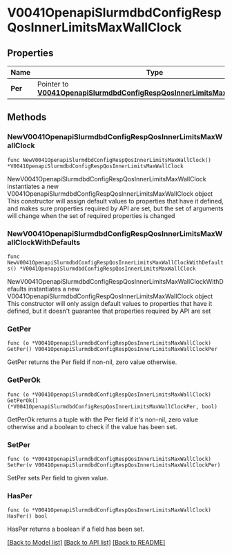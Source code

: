 # V0041OpenapiSlurmdbdConfigRespQosInnerLimitsMaxWallClock

## Properties

Name | Type | Description | Notes
------------ | ------------- | ------------- | -------------
**Per** | Pointer to [**V0041OpenapiSlurmdbdConfigRespQosInnerLimitsMaxWallClockPer**](V0041OpenapiSlurmdbdConfigRespQosInnerLimitsMaxWallClockPer.md) |  | [optional] 

## Methods

### NewV0041OpenapiSlurmdbdConfigRespQosInnerLimitsMaxWallClock

`func NewV0041OpenapiSlurmdbdConfigRespQosInnerLimitsMaxWallClock() *V0041OpenapiSlurmdbdConfigRespQosInnerLimitsMaxWallClock`

NewV0041OpenapiSlurmdbdConfigRespQosInnerLimitsMaxWallClock instantiates a new V0041OpenapiSlurmdbdConfigRespQosInnerLimitsMaxWallClock object
This constructor will assign default values to properties that have it defined,
and makes sure properties required by API are set, but the set of arguments
will change when the set of required properties is changed

### NewV0041OpenapiSlurmdbdConfigRespQosInnerLimitsMaxWallClockWithDefaults

`func NewV0041OpenapiSlurmdbdConfigRespQosInnerLimitsMaxWallClockWithDefaults() *V0041OpenapiSlurmdbdConfigRespQosInnerLimitsMaxWallClock`

NewV0041OpenapiSlurmdbdConfigRespQosInnerLimitsMaxWallClockWithDefaults instantiates a new V0041OpenapiSlurmdbdConfigRespQosInnerLimitsMaxWallClock object
This constructor will only assign default values to properties that have it defined,
but it doesn't guarantee that properties required by API are set

### GetPer

`func (o *V0041OpenapiSlurmdbdConfigRespQosInnerLimitsMaxWallClock) GetPer() V0041OpenapiSlurmdbdConfigRespQosInnerLimitsMaxWallClockPer`

GetPer returns the Per field if non-nil, zero value otherwise.

### GetPerOk

`func (o *V0041OpenapiSlurmdbdConfigRespQosInnerLimitsMaxWallClock) GetPerOk() (*V0041OpenapiSlurmdbdConfigRespQosInnerLimitsMaxWallClockPer, bool)`

GetPerOk returns a tuple with the Per field if it's non-nil, zero value otherwise
and a boolean to check if the value has been set.

### SetPer

`func (o *V0041OpenapiSlurmdbdConfigRespQosInnerLimitsMaxWallClock) SetPer(v V0041OpenapiSlurmdbdConfigRespQosInnerLimitsMaxWallClockPer)`

SetPer sets Per field to given value.

### HasPer

`func (o *V0041OpenapiSlurmdbdConfigRespQosInnerLimitsMaxWallClock) HasPer() bool`

HasPer returns a boolean if a field has been set.


[[Back to Model list]](../README.md#documentation-for-models) [[Back to API list]](../README.md#documentation-for-api-endpoints) [[Back to README]](../README.md)


